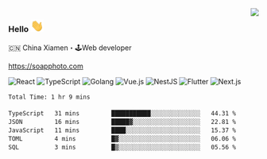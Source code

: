 <img align="right" src="https://github-readme-stats.vercel.app/api?username=yiiu&show_icons=false&bg_color=30,e96443,904e95&title_color=fff&text_color=fff" />

### Hello <img src="https://raw.githubusercontent.com/ABSphreak/ABSphreak/master/gifs/Hi.gif" width="26px" />
 
🇨🇳 China Xiamen・🕹Web developer

https://soapphoto.com

<p align="left"><img src="https://cdn.svgporn.com/logos/react.svg" alt="React" width="32" height="32"/> <img src="https://cdn.svgporn.com/logos/typescript-icon.svg" alt="TypeScript" width="32" height="32"/> <img src="https://cdn.svgporn.com/logos/gopher.svg" alt="Golang" width="32" height="32"/> <img src="https://cdn.svgporn.com/logos/vue.svg" alt="Vue.js" width="32" height="32"/> <img src="https://cdn.svgporn.com/logos/nestjs.svg" alt="NestJS" width="32" height="32"/> <img src="https://cdn.svgporn.com/logos/flutter.svg" alt="Flutter" width="32" height="32"/> <img src="https://cdn.svgporn.com/logos/nextjs-icon.svg" alt="Next.js" width="32" height="32"/></p>


<!--START_SECTION:waka-->

```txt
Total Time: 1 hr 9 mins

TypeScript   31 mins         ███████████░░░░░░░░░░░░░░   44.31 %
JSON         16 mins         █████▓░░░░░░░░░░░░░░░░░░░   22.81 %
JavaScript   11 mins         ████░░░░░░░░░░░░░░░░░░░░░   15.37 %
TOML         4 mins          █▓░░░░░░░░░░░░░░░░░░░░░░░   06.06 %
SQL          3 mins          █▒░░░░░░░░░░░░░░░░░░░░░░░   05.56 %
```

<!--END_SECTION:waka-->
